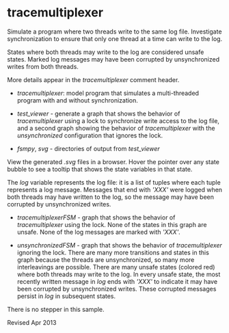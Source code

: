 
tracemultiplexer
================

Simulate a program where two threads write to the same log file.
Investigate synchronization to ensure that only one thread at a
time can write to the log.

States where both threads may write to the log are considered unsafe
states.  Marked log messages may have been corrupted by unsynchronized
writes from both threads.

More details appear in the *tracemultiplexer* comment header.

- *tracemultiplexer*: model program that simulates a multi-threaded
  program with and without synchronization.

- *test_viewer* - generate a graph that shows the behavior of
  *tracemultiplexer* using a lock to synchronize write access to the
  log file, and a second graph showing the behavior of
  *tracemultiplexer* with the *unsynchronized* configuration that
  ignores the lock.

- *fsmpy*, *svg* - directories of output from *test_viewer*

View the generated *.svg* files in a browser.  Hover the pointer over
any state bubble to see a tooltip that shows the state variables in
that state.  

The *log* variable represents the log file: it is a list of tuples
where each tuple represents a log message.  Messages that end with
*'XXX'* were logged when both threads may have written to the log,
so the message may have been corrupted by unsynchronized writes.

- *tracemultiplexerFSM* - graph that shows the behavior of *tracemultiplexer*
  using the lock.  None of the states in this graph are unsafe.  None of the 
  log messages are marked with *'XXX'*.  

- *unsynchronizedFSM* - graph that shows the behavior of *tracemultiplexer*
  ignoring the lock.  There are many more transitions and states in this
  graph because the threads are unsynchronized, so many more interleavings are
  possible.  There are many unsafe states (colored red) where both threads may
  write to the log.  In every unsafe state, the most recently written message in 
  *log* ends with *'XXX'* to indicate it may have been corrupted by 
  unsynchronized writes.  These corrupted messages persist in *log* in
  subsequent states.

There is no stepper in this sample.


Revised Apr 2013
